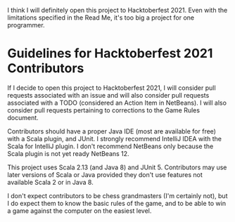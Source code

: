 I think I will definitely open this project to Hacktoberfest 2021. Even with the 
limitations specified in the Read Me, it's too big a project for one 
programmer.

# Guidelines for Hacktoberfest 2021 Contributors

If I decide to open this project to Hacktoberfest 2021, I will consider pull 
requests associated with an issue and will also consider pull requests 
associated with a TODO (considered an Action Item in NetBeans). I will also 
consider pull requests pertaining to corrections to the Game Rules document.

Contributors should have a proper Java IDE (most are available for free) with a 
Scala plugin, and JUnit. I strongly recommend IntelliJ IDEA with the Scala for 
IntelliJ plugin. I don't recommend NetBeans only because the Scala plugin is 
not yet ready NetBeans 12. 

This project uses Scala 2.13 (and Java 8) and JUnit 5. Contributors may use 
later versions of Scala or Java provided they don't use features not available 
Scala 2 or in Java 8.

I don't expect contributors to be chess grandmasters (I'm certainly not), but I 
do expect them to know the basic rules of the game, and to be able to win a 
game against the computer on the easiest level. 
